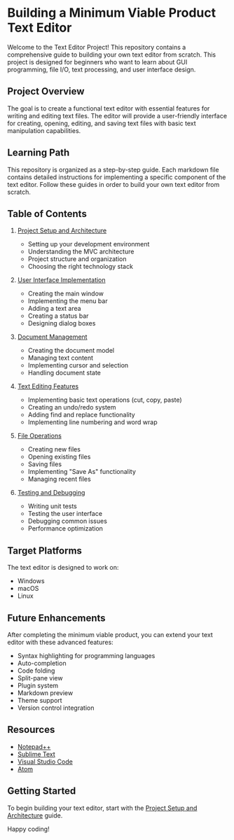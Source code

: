 # Building a Minimum Viable Product Text Editor

Welcome to the Text Editor Project! This repository contains a comprehensive guide to building your own text editor from scratch. This project is designed for beginners who want to learn about GUI programming, file I/O, text processing, and user interface design.

## Project Overview

The goal is to create a functional text editor with essential features for writing and editing text files. The editor will provide a user-friendly interface for creating, opening, editing, and saving text files with basic text manipulation capabilities.

## Learning Path

This repository is organized as a step-by-step guide. Each markdown file contains detailed instructions for implementing a specific component of the text editor. Follow these guides in order to build your own text editor from scratch.

## Table of Contents

1. [Project Setup and Architecture](01-project-setup-and-architecture.md)
   - Setting up your development environment
   - Understanding the MVC architecture
   - Project structure and organization
   - Choosing the right technology stack

2. [User Interface Implementation](02-user-interface-implementation.md)
   - Creating the main window
   - Implementing the menu bar
   - Adding a text area
   - Creating a status bar
   - Designing dialog boxes

3. [Document Management](03-document-management.md)
   - Creating the document model
   - Managing text content
   - Implementing cursor and selection
   - Handling document state

4. [Text Editing Features](04-text-editing-features.md)
   - Implementing basic text operations (cut, copy, paste)
   - Creating an undo/redo system
   - Adding find and replace functionality
   - Implementing line numbering and word wrap

5. [File Operations](05-file-operations.md)
   - Creating new files
   - Opening existing files
   - Saving files
   - Implementing "Save As" functionality
   - Managing recent files

6. [Testing and Debugging](06-testing-and-debugging.md)
   - Writing unit tests
   - Testing the user interface
   - Debugging common issues
   - Performance optimization

## Target Platforms

The text editor is designed to work on:
- Windows
- macOS
- Linux

## Future Enhancements

After completing the minimum viable product, you can extend your text editor with these advanced features:
- Syntax highlighting for programming languages
- Auto-completion
- Code folding
- Split-pane view
- Plugin system
- Markdown preview
- Theme support
- Version control integration

## Resources

- [Notepad++](https://notepad-plus-plus.org/)
- [Sublime Text](https://www.sublimetext.com/)
- [Visual Studio Code](https://code.visualstudio.com/)
- [Atom](https://atom.io/)

## Getting Started

To begin building your text editor, start with the [Project Setup and Architecture](01-project-setup-and-architecture.md) guide.

Happy coding!
